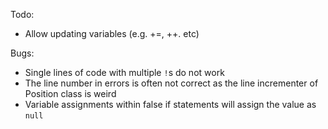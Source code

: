 Todo:
* Allow updating variables (e.g. +=, ++. etc)

Bugs:
* Single lines of code with multiple `!`s do not work
* The line number in errors is often not correct as the line incrementer of Position class is weird
* Variable assignments within false if statements will assign the value as `null`